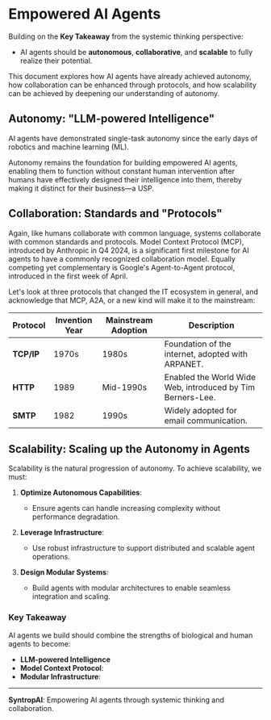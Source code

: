 # Empowered AI Agents

Building on the **Key Takeaway** from the systemic thinking perspective:
- AI agents should be **autonomous**, **collaborative**, and **scalable** to fully realize their potential.

This document explores how AI agents have already achieved autonomy, how collaboration can be enhanced through protocols, and how scalability can be achieved by deepening our understanding of autonomy.

## Autonomy: "LLM-powered Intelligence"

AI agents have demonstrated single-task autonomy since the early days of robotics and machine learning (ML).

Autonomy remains the foundation for building empowered AI agents, enabling them to function without constant human intervention after humans have effectively designed their intelligence into them, thereby making it distinct for their business—a USP.

## Collaboration: Standards and "Protocols"

Again, like humans collaborate with common language, systems collaborate with common standards and protocols. Model Context Protocol (MCP), introduced by Anthropic in Q4 2024, is a significant first milestone for AI agents to have a commonly recognized collaboration model. Equally competing yet complementary is Google's Agent-to-Agent protocol, introduced in the first week of April.

Let's look at three protocols that changed the IT ecosystem in general, and acknowledge that MCP, A2A, or a new kind will make it to the mainstream:

| Protocol          | Invention Year | Mainstream Adoption       | Description                                                                 |
|--------------------|----------------|---------------------------|-----------------------------------------------------------------------------|
| **TCP/IP**        | 1970s          | 1980s                     | Foundation of the internet, adopted with ARPANET.                          |
| **HTTP**          | 1989           | Mid-1990s                 | Enabled the World Wide Web, introduced by Tim Berners-Lee.                 |
| **SMTP**          | 1982           | 1990s                     | Widely adopted for email communication.                                    |

## Scalability: Scaling up the Autonomy in Agents

Scalability is the natural progression of autonomy. To achieve scalability, we must:
1. **Optimize Autonomous Capabilities**:
   - Ensure agents can handle increasing complexity without performance degradation.

2. **Leverage Infrastructure**:
   - Use robust infrastructure to support distributed and scalable agent operations.

3. **Design Modular Systems**:
   - Build agents with modular architectures to enable seamless integration and scaling.

### Key Takeaway

AI agents we build should combine the strengths of biological and human agents to become:
- **LLM-powered Intelligence** 
- **Model Context Protocol**: 
- **Modular Infrastructure**: 

---
**SyntropAI**: Empowering AI agents through systemic thinking and collaboration.
